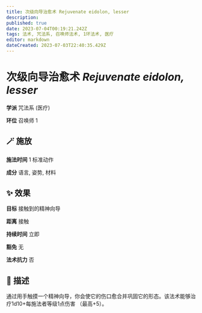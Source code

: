 ```yaml
---
title: 次级向导治愈术 Rejuvenate eidolon, lesser
description: 
published: true
date: 2023-07-04T00:19:21.242Z
tags: 法术, 咒法系, 召唤师法术, 1环法术, 医疗
editor: markdown
dateCreated: 2023-07-03T22:40:35.429Z
---
```


# **次级向导治愈术** *Rejuvenate eidolon, lesser*

**学派** 咒法系 (医疗) 

**环位** 召唤师 1

## 🪄 施放

**施法时间** 1 标准动作

**成分** 语言, 姿势, 材料

## ✨ 效果 

**目标** 接触到的精神向导 

**距离** 接触  

**持续时间** 立即 

**豁免** 无

**法术抗力** 否

## 📖 描述

通过用手触摸一个精神向导，你会使它的伤口愈合并巩固它的形态。该法术能够治疗1d10+每施法者等级1点伤害 （最高+5）。
    